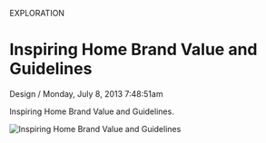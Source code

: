 <p class="type">EXPLORATION</p>

# Inspiring Home Brand Value and Guidelines

<p class="meta">Design  /  Monday, July 8, 2013 7:48:51am</p>

Inspiring Home Brand Value and Guidelines.

![Inspiring Home Brand Value and Guidelines](https://farooq-agent.web.app/assets/images/works/large/DFN9VRZA_work_image.jpg)
